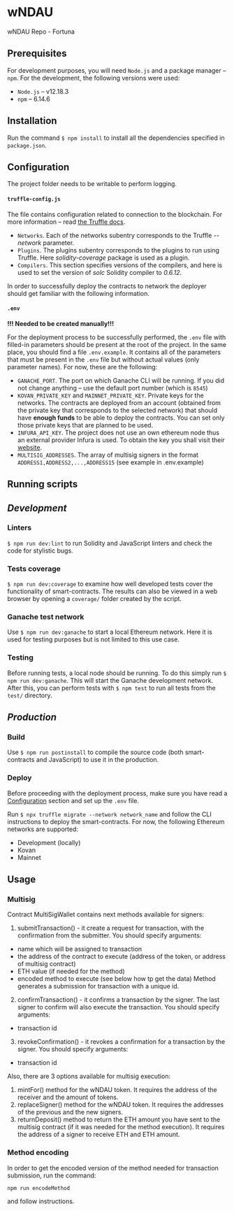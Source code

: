 # wNDAU
wNDAU Repo - Fortuna 

## Prerequisites

For development purposes, you will need `Node.js` and a package manager – `npm`. For the development, the following versions were used:
- `Node.js` – v12.18.3
- `npm` – 6.14.6

## Installation

Run the command `$ npm install` to install all the dependencies specified in `package.json`.

## Configuration

The project folder needs to be writable to perform logging.

#### `truffle-config.js`

The file contains configuration related to connection to the blockchain. For more information – read <a href="https://www.trufflesuite.com/docs/truffle/reference/configuration"  target="_blank">the Truffle docs</a>.
- `Networks`. Each of the networks subentry corresponds to the Truffle *--network* parameter.
- `Plugins`. The plugins subentry corresponds to the plugins to run using Truffle. Here *solidity-coverage* package is used as a plugin.
- `Compilers`. This section specifies versions of the compilers, and here is used to set the version of *solc* Solidity compiler to *0.6.12*.


In order to successfully deploy the contracts to network the deployer should get familiar with the following information.

#### `.env`
**!!! Needed to be created manually!!!**

For the deployment process to be successfully performed, the `.env` file with filled-in parameters should be present at the root of the project. In the same place, you should find a file `.env.example`. It contains all of the parameters that must be present in the `.env` file but without actual values (only parameter names). For now, these are the following:
- `GANACHE_PORT`. The port on which Ganache CLI will be running. If you did not change anything – use the default port number (which is `8545`)
- `KOVAN_PRIVATE_KEY` and `MAINNET_PRIVATE_KEY`. Private keys for the networks. The contracts are deployed from an account (obtained from the private key that corresponds to the selected network) that should have **enough funds** to be able to deploy the contracts. You can set only those private keys that are planned to be used.
- `INFURA_API_KEY`. The project does not use an own ethereum node thus an external provider Infura is used. To obtain the key you shall visit their <a href="https://infura.io/"  target="_blank">website</a>.
- `MULTISIG_ADDRESSES`. The array of multisig signers in the format `ADDRESS1,ADDRESS2,...,ADDRESS15` (see example in .env.example)

## Running scripts

## *Development*

### Linters

`$ npm run dev:lint` to run Solidity and JavaScript linters and check the code for stylistic bugs.

### Tests coverage

`$ npm run dev:coverage` to examine how well developed tests cover the functionality of smart-contracts. The results can also be viewed in a web browser by opening a `coverage/` folder created by the script.

### Ganache test network

Use `$ npm run dev:ganache` to start a local Ethereum network. Here it is used for testing purposes but is not limited to this use case.

### Testing

Before running tests, a local node should be running. To do this simply run `$ npm run dev:ganache`. This will start the Ganache development network. After this, you can perform tests with `$ npm test` to run all tests from the `test/` directory.

## *Production*

### Build

Use `$ npm run postinstall` to compile the source code (both smart-contracts and JavaScript) to use it in the production.

### Deploy
Before proceeding with the deployment process, make sure you have read a [Configuration](#Configuration) section and set up the `.env` file.


Run `$ npx truffle migrate --network network_name` and follow the CLI instructions to deploy the smart-contracts. For now, the following Ethereum networks are supported:
- Development (locally)
- Kovan
- Mainnet

## Usage

### Multisig

Contract MultiSigWallet contains next methods available for signers:

1. submitTransaction() - it create a request for transaction, with the confirmation from the submitter. You should specify arguments:
- name which will be assigned to transaction
- the address of the contract to execute (address of the token, or address of multisig contract)
- ETH value (if needed for the method)
- encoded method to execute (see below how tp get the data)
Method generates a submission for transaction with a unique id.

2. confirmTransaction() - it confirms a transaction by the signer. The last signer to confirm will also execute the transaction. You should specify arguments:
- transaction id

3. revokeConfirmation() - it revokes a confirmation for a transaction by the signer. You should specify arguments:
- transaction id

Also, there are 3 options available for multisig execution:
1. mintFor() method for the wNDAU token. It requires the address of the receiver and the amount of tokens.
2. replaceSigner() method for the wNDAU token. It requires the addresses of the previous and the new signers.
3. returnDeposit() method to return the ETH amount you have sent to the multisig contract (if it was needed for the method execution). It requires the address of a signer to receive ETH and ETH amount.

### Method encoding

In order to get the encoded version of the method needed for transaction submission, run the command:

`npm run encodeMethod`

and follow instructions.